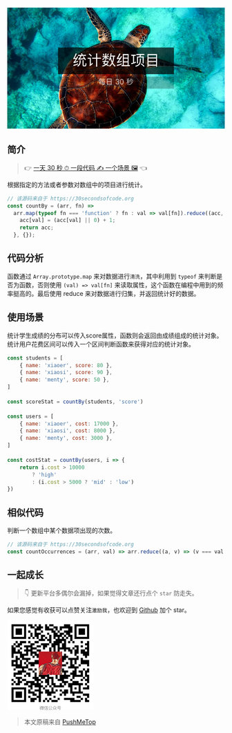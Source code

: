 <!-- # 统计数组项目 -->

![封面](https://raw.githubusercontent.com/pushmetop/resource/master/30-seconds-for-everyday/count/poster.png)

## 简介

> 👉 [一天 30 秒 ⏱ 一段代码 ✍️ 一个场景 🖼](https://github.com/pushmetop/30-seconds-for-everyday) 👈

根据指定的方法或者参数对数组中的项目进行统计。

```javascript
// 该源码来自于 https://30secondsofcode.org
const countBy = (arr, fn) =>
  arr.map(typeof fn === 'function' ? fn : val => val[fn]).reduce((acc, val) => {
    acc[val] = (acc[val] || 0) + 1;
    return acc;
  }, {});
```

<!--more-->

## 代码分析

函数通过 `Array.prototype.map` 来对数据进行`清洗`，其中利用到 `typeof` 来判断是否为函数，否则使用 `(val) => val[fn]` 来读取属性，这个函数在编程中用到的频率挺高的。最后使用 reduce 来对数据进行归集，并返回统计好的数据。

## 使用场景

统计学生成绩的分布可以传入score属性，函数则会返回由成绩组成的统计对象。统计用户花费区间可以传入一个区间判断函数来获得对应的统计对象。

```javascript
const students = [
    { name: 'xiaoer', score: 80 },
    { name: 'xiaosi', score: 90 },
    { name: 'menty', score: 50 },
]

const scoreStat = countBy(students, 'score')

const users = [
    { name: 'xiaoer', cost: 17000 },
    { name: 'xiaosi', cost: 8000 },
    { name: 'menty', cost: 3000 },
]

const costStat = countBy(users, i => {
    return i.cost > 10000
        ? 'high'
        : (i.cost > 5000 ? 'mid' : 'low')
})
```
## 相似代码

判断一个数组中某个数据项出现的次数。

```javascript
// 该源码来自于 https://30secondsofcode.org
const countOccurrences = (arr, val) => arr.reduce((a, v) => (v === val ? a + 1 : a), 0)
```

## 一起成长

> 👇 更新平台多偶尔会漏掉，如果觉得文章还行点个 `star` 防走失。

如果您感觉有收获可以点赞关注`激励我`，也欢迎到 [Github](https://github.com/pushmetop/30-seconds-for-everyday) 加个 star。

![微信公众号](https://raw.githubusercontent.com/pushmetop/resource/master/donate/pushmetop.png)

> 本文原稿来自 [PushMeTop](https://github.com/pushmetop)
